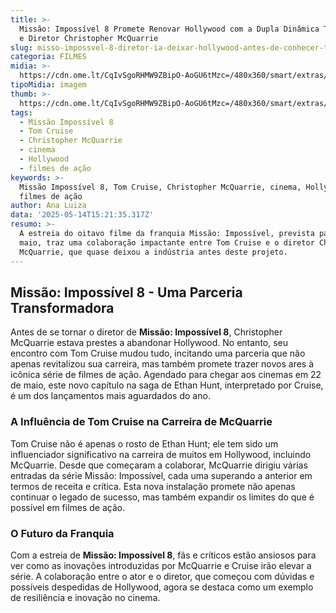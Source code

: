 ```yaml
---
title: >-
  Missão: Impossível 8 Promete Renovar Hollywood com a Dupla Dinâmica Tom Cruise
  e Diretor Christopher McQuarrie
slug: misso-impossvel-8-diretor-ia-deixar-hollywood-antes-de-conhecer-tom-cruise
categoria: FILMES
midia: >-
  https://cdn.ome.lt/CqIvSgoRHMW9ZBipO-AoGU6tMzc=/480x360/smart/extras/conteudos/omelete_THUMB_-_2025-05-14T121243.258.png
tipoMidia: imagem
thumb: >-
  https://cdn.ome.lt/CqIvSgoRHMW9ZBipO-AoGU6tMzc=/480x360/smart/extras/conteudos/omelete_THUMB_-_2025-05-14T121243.258.png
tags:
  - Missão Impossível 8
  - Tom Cruise
  - Christopher McQuarrie
  - cinema
  - Hollywood
  - filmes de ação
keywords: >-
  Missão Impossível 8, Tom Cruise, Christopher McQuarrie, cinema, Hollywood,
  filmes de ação
author: Ana Luiza
data: '2025-05-14T15:21:35.317Z'
resumo: >-
  A estreia do oitavo filme da franquia Missão: Impossível, prevista para 22 de
  maio, traz uma colaboração impactante entre Tom Cruise e o diretor Christopher
  McQuarrie, que quase deixou a indústria antes deste projeto.
---
```


## Missão: Impossível 8 - Uma Parceria Transformadora

Antes de se tornar o diretor de **Missão: Impossível 8**, Christopher McQuarrie estava prestes a abandonar Hollywood. No entanto, seu encontro com Tom Cruise mudou tudo, incitando uma parceria que não apenas revitalizou sua carreira, mas também promete trazer novos ares à icônica série de filmes de ação. Agendado para chegar aos cinemas em 22 de maio, este novo capítulo na saga de Ethan Hunt, interpretado por Cruise, é um dos lançamentos mais aguardados do ano.

### A Influência de Tom Cruise na Carreira de McQuarrie

Tom Cruise não é apenas o rosto de Ethan Hunt; ele tem sido um influenciador significativo na carreira de muitos em Hollywood, incluindo McQuarrie. Desde que começaram a colaborar, McQuarrie dirigiu várias entradas da série Missão: Impossível, cada uma superando a anterior em termos de receita e crítica. Esta nova instalação promete não apenas continuar o legado de sucesso, mas também expandir os limites do que é possível em filmes de ação.

### O Futuro da Franquia

Com a estreia de **Missão: Impossível 8**, fãs e críticos estão ansiosos para ver como as inovações introduzidas por McQuarrie e Cruise irão elevar a série. A colaboração entre o ator e o diretor, que começou com dúvidas e possíveis despedidas de Hollywood, agora se destaca como um exemplo de resiliência e inovação no cinema.
